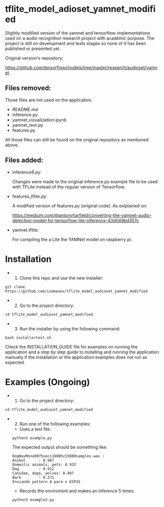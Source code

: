 # tflite_model_adioset_yamnet_modified
  Slightly modified version of the yamnet and tensorflow implementations used on a audio recognition research project with academic purpose. The project is still on development and tests stages so none of it has been published or presented yet.

Original version's repository:

https://github.com/tensorflow/models/tree/master/research/audioset/yamnet

## Files removed:

Those files are not used on the application.
- README.md
- inference.py
- yamnet_vizualization.ipynb
- yamnet_test.py
- features.py


All those files can still be found on the original repository as mentioned above.

## Files added:
- inference8.py:

  Changes were made to the original inference.py example file to be used with TFLite instead of the regular version of Tensorflow.

- features_tflite.py:

  A modified version of features.py (original code). As exlplained on:
  
  https://medium.com/@antonyharfield/converting-the-yamnet-audio-detection-model-for-tensorflow-lite-inference-43d049bd357c

- yamnet.tflite:

  For compiling the a Lite the YAMNet model on raspberry pi.

# Installation
- 1. Clone this repo and use the new installer:

```git clone https://github.com/isamaues/tflite_model_audioset_yamnet_modified```
 
- 2. Go to the project directory:

```cd tflite_model_audioset_yamnet_modified```

- 3. Run the installer by using the following command:

```bash installertest.sh```

Check the INSTALLATION_GUIDE file for examples on running the application and a step by step guide to installing and running the application manually if the installation or the application examples does not run as expected.

# Examples (Ongoing)

- 1. Go to the project directory:

```cd tflite_model_audioset_yamnet_modified```

- 2. Run one of the following examples:

  - Uses a test file:
  
  ```python3 example.py```
  
  The expected output should be something like:
  
  ```
  DogWavMono0975secs1600hz15600samples.wav :
  Animal      : 0.987
  Domestic animals, pets: 0.933
  Dog         : 0.912
  Canidae, dogs, wolves: 0.407
  Bark        : 0.271
  Enviando pattern A para o ESP32
  ```
  
  - Records the enviroment and makes an inference 5 times:
  
  ```python3 example2.py```
